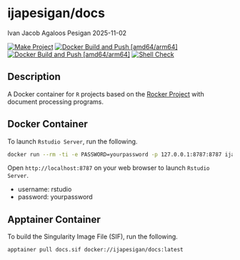 ijapesigan/docs
================
Ivan Jacob Agaloos Pesigan
2025-11-02

<!-- README.md is generated from .setup/readme/README.Rmd. Please edit that file -->

<!-- badges: start -->

[![Make
Project](https://github.com/ijapesigan/docker-docs/actions/workflows/make.yml/badge.svg)](https://github.com/ijapesigan/docker-docs/actions/workflows/make.yml)
[![Docker Build and Push
\[amd64/arm64\]](https://github.com/ijapesigan/docker-docs/actions/workflows/docker-build-push-amd64-arm64.yml/badge.svg)](https://github.com/ijapesigan/docker-docs/actions/workflows/docker-build-push-amd64-arm64.yml)
[![Docker Build and Push
\[amd64/arm64\]](https://github.com/ijapesigan/docker-docs/actions/workflows/docker-build-push-daily-docs.yml/badge.svg)](https://github.com/ijapesigan/docker-docs/actions/workflows/docker-build-push-daily-docs.yml)
[![Shell
Check](https://github.com/ijapesigan/docker-docs/actions/workflows/shellcheck.yml/badge.svg)](https://github.com/ijapesigan/docker-docs/actions/workflows/shellcheck.yml)
<!-- badges: end -->

## Description

A Docker container for `R` projects based on the [Rocker
Project](https://rocker-project.org/) with document processing programs.

## Docker Container

To launch `Rstudio Server`, run the following.

``` bash
docker run --rm -ti -e PASSWORD=yourpassword -p 127.0.0.1:8787:8787 ijapesigan/docs
```

Open `http://localhost:8787` on your web browser to launch
`Rstudio Server`.

- username: rstudio
- password: yourpassword

## Apptainer Container

To build the Singularity Image File (SIF), run the following.

``` bash
apptainer pull docs.sif docker://ijapesigan/docs:latest
```
